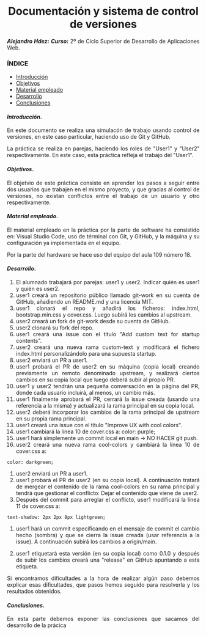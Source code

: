 
<center>

# Documentación y sistema de control de versiones


</center>

<div align="justify">

***Alejandro Hdez:***
***Curso:*** 2º de Ciclo Superior de Desarrollo de Aplicaciones Web.

### ÍNDICE

+ [Introducción](#id1)
+ [Objetivos](#id2)
+ [Material empleado](#id3)
+ [Desarrollo](#id4)
+ [Conclusiones](#id5)


#### ***Introducción***. <a name="id1"></a>

En este documento se realiza una simulacón de trabajo usando control de versiones, en este caso particular, haciendo uso de Git y GitHub.

La práctica se realiza en parejas, haciendo los roles de "User1" y "User2" respectivamente. En este caso, esta práctica refleja el trabajo del "User1".

#### ***Objetivos***. <a name="id2"></a>

El objetvio de este práctica consiste en aprender los pasos a seguir entre dos usuarios que trabajen en el mismo proyecto, y que gracias al control de versiones, no existan conflictos entre el trabajo de un usuario y otro respectivamente.

#### ***Material empleado***. <a name="id3"></a>

El material empleado en la práctica por la parte de software ha consistido en: Visual Studio Code, uso de términal con Git, y GitHub, y la máquina y su configuración ya implementada en el equipo.

Por la parte del hardware se hace uso del equipo del aula 109 número 18.

#### ***Desarrollo***. <a name="id4"></a>

1. El alumnado trabajará por parejas: user1 y user2. Indicar quién es user1 y quién es user2.
2. user1 creará un repositorio público llamado git-work en su cuenta de GitHub, añadiendo un README.md y una licencia MIT.
3. user1 clonará el repo y añadirá los ficheros: index.html, bootstrap.min.css y cover.css. Luego subirá los cambios al upstream.
4. user2 creará un fork de git-work desde su cuenta de GitHub.
5. user2 clonará su fork del repo.
6. user1 creará una issue con el título "Add custom text for startup contents".
7. user2 creará una nueva rama custom-text y modificará el fichero index.html personalizándolo para una supuesta startup.
8. user2 enviará un PR a user1.
9. user1 probará el PR de user2 en su máquina (copia local) creando previamente un remoto denominado upstream, y realizará ciertos cambios en su copia local que luego deberá subir al propio PR.
10. user1 y user2 tendrán una pequeña conversación en la página del PR, donde cada usuario incluirá, al menos, un cambio más.
11. user1 finalmente aprobará el PR, cerrará la issue creada (usando una referencia a la misma) y actualizará la rama principal en su copia local.
12. user2 deberá incorporar los cambios de la rama principal de upstream en su propia rama principal.
13. user1 creará una issue con el título "Improve UX with cool colors".
14. user1 cambiará la línea 10 de cover.css a:
color: purple;
1. user1 hará simplemente un commit local en main → NO HACER git push.
2. user2 creará una nueva rama cool-colors y cambiará la línea 10 de cover.css a:

````
color: darkgreen;
````

1. user2 enviará un PR a user1.
2. user1 probará el PR de user2 (en su copia local). A continuación tratará de mergear el contenido de la rama cool-colors en su rama principal y tendrá que gestionar el conflicto: Dejar el contenido que viene de user2.
3. Después del commit para arreglar el conflicto, user1 modificará la línea 11 de cover.css a:

````
text-shadow: 2px 2px 8px lightgreen;
````

1. user1 hará un commit especificando en el mensaje de commit el cambio hecho (sombra) y que se cierra la issue creada (usar referencia a la issue). A continuación subirá los cambios a origin/main.

2. user1 etiquetará esta versión (en su copia local) como 0.1.0 y después de subir los cambios creará una "release" en GitHub apuntando a esta etiqueta.

Si encontramos dificultades a la hora de realizar algún paso debemos explicar esas dificultades, que pasos hemos seguido para resolverla y los resultados obtenidos.

#### ***Conclusiones***. <a name="id5"></a>

En esta parte debemos exponer las conclusiones que sacamos del desarrollo de la prácica

</div>